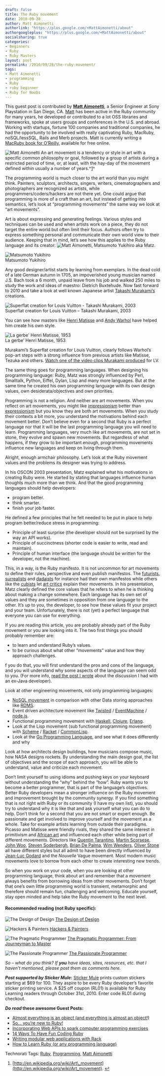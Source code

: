 ```yaml
---
draft: false
title: The Ruby movement
date: 2010-09-28
author: Matt Aimonetti
authorlink: "https://plus.google.com/+MattAimonetti/about"
authorgoogleplus: "https://plus.google.com/+MattAimonetti/about"
socialsharing: true
categories:
- Beginners
- Ruby
- Ruby Masters
layout: post
permalink: /2010/09/28/the-ruby-movement/
tags:
- Matt Aimonetti
- programming
- Ruby
- ruby beginner
- Ruby for Noobs
---
```


This guest post is contributed by **[Matt Aimonetti](http://matt.aimonetti.net/)**,
a Senior Engineer at Sony Playstation in San Diego, CA.
[Matt](https://plus.google.com/+MattAimonetti/about) has been
active in the Ruby community for many years, he developed or contributed
to a lot OSS libraries and frameworks, spoke at users groups and
conferences in the U.S. and abroad. Working with startups, fortune 100
companies and traditional companies, he had the opportunity<!--more--> to be
involved with really captivating Ruby, MacRuby, noSQL/lessSQL, Rails and
Merb projects. Matt is currently writing a
[MacRuby book for O’Reilly](http://macruby.labs.oreilly.com/),
available for free online.

![Matt Aimonetti](http://rubylearning.com/images/m_aimonetti.jpg) An art
movement is a tendency or style in art with a specific common philosophy
or goal, followed by a group of artists during a restricted period of
time, or, at least, with the hay-day of the movement defined within
usually a number of years.^[1](#fn-4744-1)^

The programming world is much closer to the art world than you might
think. Painters, sculptors, architects, singers, writers,
cinematographers and photographers are recognized as artists, while
programmers/coders/hackers are not there yet. One could argue that
programming is more of a craft than an art, but instead of getting into
semantics, let’s look at “programming movements” the same way we look at
“art movements”.

Art is about expressing and generating feelings. Various styles and
techniques can be used and when artists work on a piece, they do not
target the entire world but often limit their focus. Authors often try
to express something personal and communicate their own world view to
their audience. Keeping that in mind, let’s see how this applies to the
Ruby language and its creator: ![Matt
Aimonetti](http://rubylearning.com/images/japanes.jpg), Matsumoto
Yukihiro aka Matz.

![Matsumoto Yukihiro](http://rubylearning.com/images/image4.jpg)\
Matsumoto Yukihiro

Any good designer/artist starts by learning from exemplars. In the dead
cold of a late German autumn in 1705, an impoverished young musician
named J.S. Bach took a 6 month, unpaid leave from his job and walked 250
miles to study the work and ideas of maestro: Dietrich Buxtehude. Now
fast forward to 2010 and take a look at well known Japanese artist
[Takashi Murakami’s](http://en.wikipedia.org/wiki/Takashi_Murakami)
creations.

![Superflat creation for Louis Vuitton - Takashi Murakami,
2003](http://rubylearning.com/images/image1.jpg)\
Superflat creation for Louis Vuitton – Takashi Murakami, 2003

You can see how masters like [Henri
Matisse](http://en.wikipedia.org/wiki/Henri_Matisse) and [Andy
Warhol](http://en.wikipedia.org/wiki/Andy_Warhol) have helped him create
his own style.

![La gerbe' Henri Matisse,
1953](http://rubylearning.com/images/image0.jpg)\
La gerbe’ Henri Matisse, 1953

Murakami’s Superflat creation for Louis Vuitton, clearly follows
Warhol’s pop-art steps with a strong influence from previous artists
like Matisse, Tezuka and others. [Watch one of the video clips Murakami
produced](http://www.youtube.com/watch?v=yqaXxSBZTZc&NR=1) for LV.

The same thing goes for programming languages. When designing his
programming language: Ruby, Matz was strongly influenced by Perl,
Smalltalk, Python, Eiffel, Dylan, Lisp and many more languages. But at
the same time he created his own programming language with its own
design values, own desiderata/objectives and own priorities.

Programming is not a religion. And neither are art movements. When you
reflect on art movements, you might like
[impressionism](http://en.wikipedia.org/wiki/Impressionism) better than
[expressionism](http://en.wikipedia.org/wiki/Expressionism) but you know
they are both art movements. When you study their contexts a bit more,
you understand the motivations behind each movement better. Don’t
believe even for a second that Ruby is a perfect language nor that it
will be the last programming language you will need to learn.
Programming languages, very much like art movements, are not set in
stone, they evolve and spawn new movements. But regardless of what
happens, if they grow to be important enough, programming movements
influence new languages and keep on living through them.

Alright, enough armchair philosophy. Let’s look at the Ruby movement
values and the problems its designer was trying to address.

In his OSCON 2003 presentation, Matz explained what his motivations in
creating Ruby were. He started by stating that languages influence human
thoughts much more than we think. And that the good programming
languages should help developers:

-   program better.
-   think smarter.
-   finish your job faster.

He defined a few principles that he felt needed to be put in place to
help program better/reduce stress in programming:

-   Principle of least surprise (the developer should not be surprised
    by the way an API works).
-   Principle of succinctness (shorter code is easier to write, read and
    maintain).
-   Principle of human interface (the language should be written for the
    developer, not the machine).

This, in a way, is the Ruby manifesto. It is not uncommon for art
movements to define their rules, perspective and even publish
manifestos. The
[futurists](http://en.wikipedia.org/wiki/Futurist_Manifesto),
[surrealists](http://en.wikipedia.org/wiki/Surrealist_Manifesto) and
[dadaists](http://en.wikipedia.org/wiki/Art_manifesto#Dada_Manifesto_1916)
for instance had their own manifestos while others like the
[cubists](http://en.wikipedia.org/wiki/Cubism) let [art
critics](http://en.wikipedia.org/wiki/Louis_Vauxcelles) explain their
movements. In his presentation, Matz clearly defined the core values
that he refers to when he is thinking about making a change somewhere.
Each language has its own set of values and they are sometimes in
opposition from one language to the other. It’s up to you, the
developer, to see how these values fit your project and your team.
Unfortunately, there is not (yet) a perfect language that everyone you
can use for everything.

If you are reading this article, you are probably already part of the
Ruby movement or you are looking into it. The two first things you
should probably remember are:

-   to learn and understand Ruby’s values.
-   to be curious about what other “movements” value and how they
    approach challenges.

f you do that, you will first understand the pros and cons of the
language, and you will understand why some aspects of the language can
seem odd to you. (For more info, [read the post I
wrote](http://merbist.com/2010/08/22/discussion-with-a-java-switcher/)
about the discussion I had with an ex-Java developer).

Look at other engineering movements, not only programming languages:

-   [NoSQL movement](http://en.wikipedia.org/wiki/NoSQL) in comparison
    with other Data storing approaches like
    [RDMS](http://en.wikipedia.org/wiki/RDMS).
-   Event driven architecture movement like
    [Twisted](http://twistedmatrix.com/trac/) /
    [EventMachine](http://wiki.github.com/eventmachine/eventmachine/) /
    [node.js](http://nodejs.org/).
-   Functional programming movement with
    [Haskell](http://www.haskell.org/), [Clojure](http://clojure.org/),
    [Erlang](http://www.erlang.org/).
-   Look at the Lisp movement (sub functional programming movement) with
    [Scheme](http://en.wikipedia.org/wiki/Scheme_(programming_language))
    / [Racket](http://racket-lang.org/) /
    [CommonLisp](http://en.wikipedia.org/wiki/Common_Lisp).
-   Look at the [Go Programming Language](http://golang.org/), and see
    what it does differently and why

Look at how architects design buildings, how musicians compose music,
how NASA designs rockets. By understanding the main design goal, the
list of objectives and the scope of each approach, you will be able to
understand, value and criticize each movement.

Don’t limit yourself to using idioms and pushing keys on your keyboard
without understanding the “why” behind the “how”. Ruby wants you to
become a better programmer, that is part of the language’s objectives.
Better Ruby developers mean a stronger influence on the Ruby movement
and improvement brought by the community synergy. If you find something
that is not right with Ruby or its community (I have my own list), you
should try to understand why it is like that and ask yourself what you
can do to help. Don’t think for a second that you are not smart or
expert enough. Be passionate and get involved to improve yourself and
the movement as a whole. Take for example artists learning from outside
their paradigms. Picasso and Matisse were friendly rivals, they shared
the same interest in primitivism and [African
art](http://en.wikipedia.org/wiki/African_art) and influenced each other
while being part of different movements. Directors like [Quentin
Tarantino](http://en.wikipedia.org/wiki/Quentin_Tarantino), [Martin
Scorsese](http://en.wikipedia.org/wiki/Martin_Scorsese), [John
Woo](http://en.wikipedia.org/wiki/John_Woo), [Steven
Soderbergh](http://en.wikipedia.org/wiki/Steven_Soderbergh), [Brian De
Palma](http://en.wikipedia.org/wiki/Brian_De_Palma), [Wim
Wenders](http://en.wikipedia.org/wiki/Wim_Wenders), [Oliver
Stone](http://en.wikipedia.org/wiki/Oliver_Stone) all have different
styles but all admit to have been directly influenced by [Jean-Luc
Godard](http://www.imdb.com/name/nm0000419/) and the *Nouvelle* Vague
movement. Most modern music movements love to borrow from each other to
create interesting new trends.

So when you work on your code, when you are looking at other programming
language, think about art and remember that a movement always benefits
from borrowing ideas from other movements. Don’t forget that one’s own
little programming world is transient, metamorphic and therefore should
remain fun, challenging and welcoming. Educate yourself, stay open
minded and help take the Ruby movement to the next level.

#### Recommended reading (not Ruby specific):

![The Design of Design](http://rubylearning.com/images/image2.jpg) [The
Design of
Design](http://www.amazon.com/Design-Essays-Computer-Scientist/dp/0201362988)

![Hackers & Painters](http://rubylearning.com/images/image5.jpg)
[Hackers &
Painters](http://www.amazon.com/dp/1449389554?tag=merbist-20&camp=213381&creative=390973&linkCode=as4&creativeASIN=1449389554&adid=1DHD48KWCSEWD48FX7DM)

![The Pragmatic Programmer](http://rubylearning.com/images/image3.jpg)
[The Pragmatic Programmer: From Journeyman to
Master](http://www.amazon.com/dp/020161622X?tag=merbist-20&camp=213381&creative=390973&linkCode=as4&creativeASIN=020161622X&adid=1X9WP08X4ADG7QZVSA60)

![The Passionate Programmer](http://rubylearning.com/images/image6.jpg)
[The Passionate
Programmer](http://www.amazon.com/dp/1934356344?tag=merbist-20&camp=213381&creative=390973&linkCode=as4&creativeASIN=1934356344&adid=0MM3E66D9GAYJDEFFT7F)

*So – what do you think? If **you** have ideas, sites, resources, etc.
that I haven’t mentioned, please post them as comments here.*

***Post supported by Sticker Mule*:** [Sticker
Mule](http://www.stickermule.com/t/categories/custom-stickers) prints
custom stickers starting at \$69 for 100. They aspire to be every Ruby
developer’s favorite sticker printing service. A \$25 off coupon (RL01)
is available for Ruby Learning readers through October 31st, 2010. Enter
code RL01 during checkout.

***Do read* these awesome Guest Posts:**

-   [Almost everything is an object (and everything is almost an
    object!)](http://rubylearning.com/blog/2010/09/27/almost-everything-is-an-object-and-everything-is-almost-an-object/)
-   [So… you’re new to
    Ruby!](http://rubylearning.com/blog/2010/09/24/so-youre-new-to-ruby/)
-   [Incorporating Web APIs to spark computer programming
    exercises](http://rubylearning.com/blog/2010/09/23/incorporating-web-apis-to-spark-computer-programming-exercises/)
-   [14 Ways To Have Fun Coding
    Ruby](http://rubylearning.com/blog/2010/09/22/14-ways-to-have-fun-coding-ruby/)
-   [Writing modular web applications with
    Rack](http://rubylearning.com/blog/2010/09/21/writing-modular-web-applications-with-rack/)
-   [How to Learn Ruby (or any programming
    language)](http://rubylearning.com/blog/2010/09/20/how-to-learn-ruby-or-any-programming-language/)

Technorati Tags: [Ruby](http://technorati.com/tag/Ruby),
[Programming](http://technorati.com/tag/Programming), [Matt
Aimonetti](http://technorati.com/tag/Matt+Aimonetti)

1.  [http://en.wikipedia.org/wiki/Art\_movement](http://en.wikipedia.org/wiki/Art_movement).
    [↩](#fnref-4744-1)

